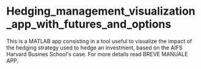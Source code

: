 # Hedging_management_visualization_app_with_futures_and_options

This is a MATLAB app consisting in a tool useful to visualize the impact of the hedging strategy used to hedge an investment, 
based on the AIFS Harvard Busines School's case. For more details read BREVE MANUALE APP.
